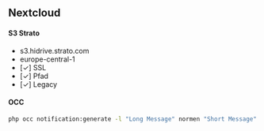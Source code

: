 ## Nextcloud
#### S3 Strato
- s3.hidrive.strato.com
- europe-central-1
- [✓] SSL
- [✓] Pfad
- [✓] Legacy
#### OCC
```bash
php occ notification:generate -l "Long Message" normen "Short Message"
```
